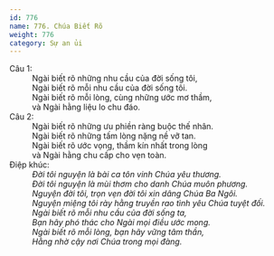 ```yaml
---
id: 776
name: 776. Chúa Biết Rõ
weight: 776
category: Sự an ủi
---
```

<dl><dt>Câu 1:</dt><dd data-verse="1">Ngài biết rõ những nhu cầu của đời sống tôi, <br/>Ngài biết rõ mỗi nhu cầu của đời sống tôi. <br/>Ngài biết rõ mỗi lòng, cùng những ước mơ thầm, <br/>và Ngài hằng liệu lo chu đáo. </dd><dt>Câu 2:</dt><dd data-verse="2">Ngài biết rõ những ưu phiền ràng buộc thế nhân. <br/>Ngài biết rõ những tấm lòng nặng nề vỡ tan. <br/>Ngài biết rõ ước vọng, thầm kín nhất trong lòng <br/>và Ngài hằng chu cấp cho vẹn toàn. <dt>Điệp khúc:</dt><dd data-chorus="1"><em>Đời tôi nguyện là bài ca tôn vinh Chúa yêu thương. <br/>Đời tôi nguyện là mùi thơm cho danh Chúa muôn phương. <br/>Nguyện đời tôi, trọn vẹn đời tôi xin dâng Chúa Ba Ngôi. <br/>Nguyện miệng tôi rày hằng truyền rao tình yêu Chúa tuyệt đối. <br/>Ngài biết rõ mỗi nhu cầu của đời sống ta, <br/>Bạn hãy phó thác cho Ngài mọi điều ước mong. <br/>Ngài biết rõ mỗi lòng, bạn hãy vững tâm thần, <br/>Hằng nhờ cậy nơi Chúa trong mọi đàng. </em></dd></dl>
